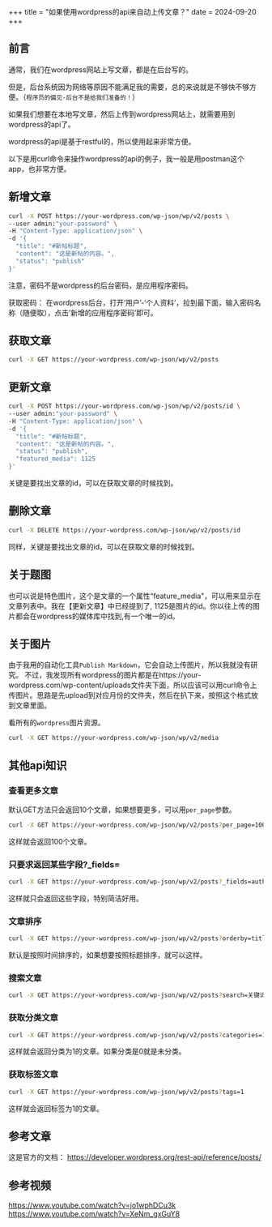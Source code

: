 +++
title = "如果使用wordpress的api来自动上传文章？"
date = 2024-09-20
+++

## 前言
通常，我们在wordpress网站上写文章，都是在后台写的。

但是，后台系统因为网络等原因不能满足我的需要，总的来说就是不够快不够方便。（`程序员的偏见-后台不是给我们准备的！`）

如果我们想要在本地写文章，然后上传到wordpress网站上，就需要用到wordpress的api了。

wordpress的api是基于restful的，所以使用起来非常方便。

以下是用curl命令来操作wordpress的api的例子，我一般是用postman这个app，也非常方便。

## 新增文章
```bash
curl -X POST https://your-wordpress.com/wp-json/wp/v2/posts \
--user admin:"your-password" \
-H "Content-Type: application/json" \
-d '{
  "title": "#新帖标题",
  "content": "这是新帖的内容。",
  "status": "publish"
}'
```

注意，密码不是wordpress的后台密码，是应用程序密码。

获取密码：
在wordpress后台，打开’用户’-‘个人资料’，拉到最下面，输入密码名称（随便取），点击’新增的应用程序密码’即可。

## 获取文章
```bash
curl -X GET https://your-wordpress.com/wp-json/wp/v2/posts
```

## 更新文章
```bash
curl -X POST https://your-wordpress.com/wp-json/wp/v2/posts/id \
--user admin:"your-password" \
-H "Content-Type: application/json" \
-d '{
  "title": "#新帖标题",
  "content": "这是新帖的内容。",
  "status": "publish",
  "featured_media": 1125
}'
```

关键是要找出文章的id，可以在获取文章的时候找到。

## 删除文章
```bash
curl -X DELETE https://your-wordpress.com/wp-json/wp/v2/posts/id
```

同样，关键是要找出文章的id，可以在获取文章的时候找到。

## 关于题图
也可以说是特色图片，这个是文章的一个属性“feature_media"，可以用来显示在文章列表中。我在【更新文章】中已经提到了, 1125是图片的id。你以往上传的图片都会在wordpress的媒体库中找到,有一个唯一的id。

## 关于图片
由于我用的自动化工具`Publish Markdown`，它会自动上传图片，所以我就没有研究。
不过，我发现所有wordpress的图片都是在https://your-wordpress.com/wp-content/uploads文件夹下面，所以应该可以用curl命令上传图片。思路是先upload到对应月份的文件夹，然后在扒下来，按照这个格式放到文章里面。

看所有的`wordpress`图片资源。
```bash
curl -X GET https://your-wordpress.com/wp-json/wp/v2/media
```

## 其他api知识
### 查看更多文章
默认GET方法只会返回10个文章，如果想要更多，可以用`per_page`参数。
```bash
curl -X GET https://your-wordpress.com/wp-json/wp/v2/posts?per_page=100
```
这样就会返回100个文章。

### 只要求返回某些字段?_fields=
```bash
curl -X GET https://your-wordpress.com/wp-json/wp/v2/posts?_fields=authod.id,excerpt,title,link
```
这样就只会返回这些字段，特别简洁好用。

### 文章排序
```bash
curl -X GET https://your-wordpress.com/wp-json/wp/v2/posts?orderby=title&order=asc
```
默认是按照时间排序的，如果想要按照标题排序，就可以这样。

### 搜索文章
```bash
curl -X GET https://your-wordpress.com/wp-json/wp/v2/posts?search=关键词
```

### 获取分类文章
```bash
curl -X GET https://your-wordpress.com/wp-json/wp/v2/posts?categories=1
```
这样就会返回分类为1的文章。如果分类是0就是未分类。

### 获取标签文章
```bash
curl -X GET https://your-wordpress.com/wp-json/wp/v2/posts?tags=1
```
这样就会返回标签为1的文章。

## 参考文章
这是官方的文档：
https://developer.wordpress.org/rest-api/reference/posts/

## 参考视频
https://www.youtube.com/watch?v=jo1wphDCu3k
https://www.youtube.com/watch?v=XeNm_gxGuY8
